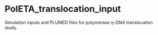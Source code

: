 # PolETA_translocation_input
Simulation inputs and PLUMED files for polymerase η–DNA translocation study.
